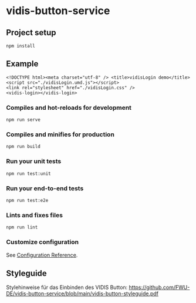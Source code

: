 # vidis-button-service

## Project setup

```
npm install
```

## Example

```
<!DOCTYPE html><meta charset="utf-8" /> <title>vidisLogin demo</title>
<script src="./vidisLogin.umd.js"></script>
<link rel="stylesheet" href="./vidisLogin.css" />
<vidis-login></vidis-login>

```

### Compiles and hot-reloads for development

```
npm run serve
```

### Compiles and minifies for production

```
npm run build
```

### Run your unit tests

```
npm run test:unit
```

### Run your end-to-end tests

```
npm run test:e2e
```

### Lints and fixes files

```
npm run lint
```

### Customize configuration

See [Configuration Reference](https://cli.vuejs.org/config/).

## Styleguide 

Stylehinweise für das Einbinden des VIDIS Button: <https://github.com/FWU-DE/vidis-button-service/blob/main/vidis-button-styleguide.pdf>

